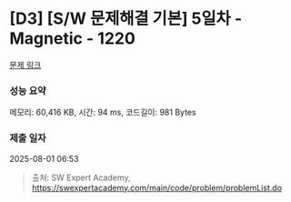 # [D3] [S/W 문제해결 기본] 5일차 - Magnetic - 1220 

[문제 링크](https://swexpertacademy.com/main/code/problem/problemDetail.do?contestProbId=AV14hwZqABsCFAYD) 

### 성능 요약

메모리: 60,416 KB, 시간: 94 ms, 코드길이: 981 Bytes

### 제출 일자

2025-08-01 06:53



> 출처: SW Expert Academy, https://swexpertacademy.com/main/code/problem/problemList.do